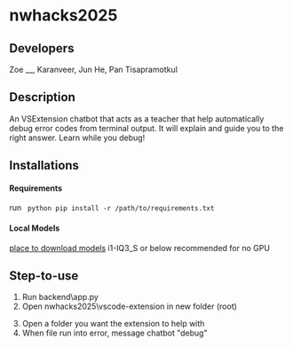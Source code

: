 # nwhacks2025

## Developers 
Zoe __, Karanveer, Jun He, Pan Tisapramotkul

## Description
<p> An VSExtension chatbot that acts as a teacher that help automatically debug error codes from terminal output. It will explain and guide you to the right answer. Learn while you debug! </p>

## Installations 

#### Requirements
run <code> python pip install -r /path/to/requirements.txt </code>

#### Local Models 
[place to download models](https://huggingface.co/mradermacher/starchat2-15b-v0.1-i1-GGUF)  i1-IQ3_S or below recommended for no GPU
## Step-to-use
1. Run backend\app.py
2. Open nwhacks2025\vscode-extension in new folder (root)<p>
3. Open a folder you want the extension to help with 
4. When file run into error, message chatbot "debug" 